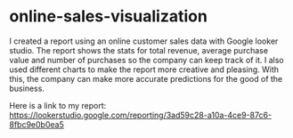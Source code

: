 # online-sales-visualization

I created a report using an online customer sales data with Google looker studio. The report shows the stats for total revenue, average purchase value and number of purchases so the company can keep track of it. I also used different charts to make the report more creative and pleasing. With this, the company can make more accurate predictions for the good of the business.

Here is a link to my report: https://lookerstudio.google.com/reporting/3ad59c28-a10a-4ce9-87c6-8fbc9e0b0ea5
